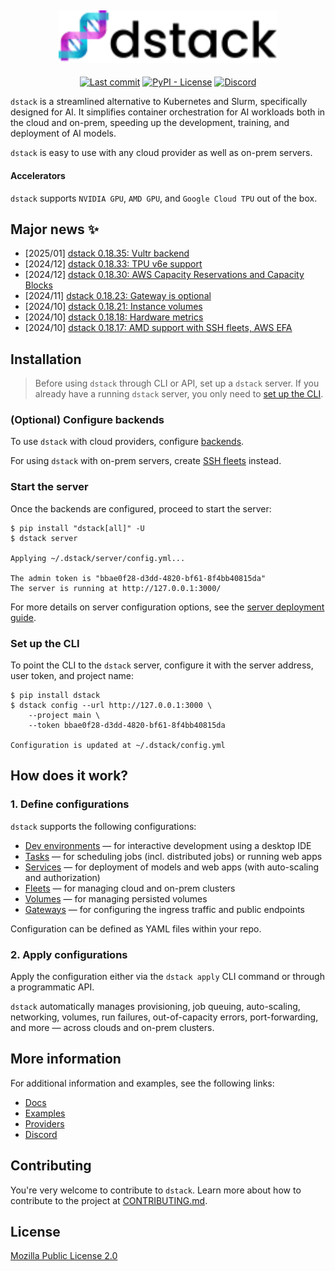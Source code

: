 <div style="text-align: center;">
<h2>
  <a target="_blank" href="https://dstack.ai">
    <picture>
      <source media="(prefers-color-scheme: dark)" srcset="https://raw.githubusercontent.com/dstackai/dstack/master/docs/assets/images/dstack-logo-dark.svg"/>
      <img alt="dstack" src="https://raw.githubusercontent.com/dstackai/dstack/master/docs/assets/images/dstack-logo.svg" width="350px"/>
    </picture>
  </a>
</h2>

[![Last commit](https://img.shields.io/github/last-commit/dstackai/dstack?style=flat-square)](https://github.com/dstackai/dstack/commits/)
[![PyPI - License](https://img.shields.io/pypi/l/dstack?style=flat-square&color=blue)](https://github.com/dstackai/dstack/blob/master/LICENSE.md)
[![Discord](https://dcbadge.vercel.app/api/server/u8SmfwPpMd?style=flat-square)](https://discord.gg/u8SmfwPpMd)

</div>

`dstack` is a streamlined alternative to Kubernetes and Slurm, specifically designed for AI. It simplifies container orchestration
for AI workloads both in the cloud and on-prem, speeding up the development, training, and deployment of AI models.

`dstack` is easy to use with any cloud provider as well as on-prem servers.

#### Accelerators

`dstack` supports `NVIDIA GPU`, `AMD GPU`, and `Google Cloud TPU` out of the box.

## Major news ✨

- [2025/01] [dstack 0.18.35: Vultr backend](https://github.com/dstackai/dstack/releases/tag/0.18.35)
- [2024/12] [dstack 0.18.33: TPU v6e support](https://github.com/dstackai/dstack/releases/tag/0.18.33)
- [2024/12] [dstack 0.18.30: AWS Capacity Reservations and Capacity Blocks](https://github.com/dstackai/dstack/releases/tag/0.18.30)
- [2024/11] [dstack 0.18.23: Gateway is optional](https://github.com/dstackai/dstack/releases/tag/0.18.23)
- [2024/10] [dstack 0.18.21: Instance volumes](https://github.com/dstackai/dstack/releases/tag/0.18.21)
- [2024/10] [dstack 0.18.18: Hardware metrics](https://github.com/dstackai/dstack/releases/tag/0.18.18)
- [2024/10] [dstack 0.18.17: AMD support with SSH fleets, AWS EFA](https://github.com/dstackai/dstack/releases/tag/0.18.17)

## Installation

> Before using `dstack` through CLI or API, set up a `dstack` server. If you already have a running `dstack` server, you only need to [set up the CLI](#set-up-the-cli).

### (Optional) Configure backends

To use `dstack` with cloud providers, configure [backends](https://dstack.ai/docs/concepts/backends).

For using `dstack` with on-prem servers, create [SSH fleets](https://dstack.ai/docs/concepts/fleets#ssh) instead.

### Start the server

Once the backends are configured, proceed to start the server:

<div class="termy">

```shell
$ pip install "dstack[all]" -U
$ dstack server

Applying ~/.dstack/server/config.yml...

The admin token is "bbae0f28-d3dd-4820-bf61-8f4bb40815da"
The server is running at http://127.0.0.1:3000/
```

</div>

For more details on server configuration options, see the
[server deployment guide](https://dstack.ai/docs/guides/server-deployment).

### Set up the CLI

To point the CLI to the `dstack` server, configure it
with the server address, user token, and project name:

```shell
$ pip install dstack
$ dstack config --url http://127.0.0.1:3000 \
    --project main \
    --token bbae0f28-d3dd-4820-bf61-8f4bb40815da
    
Configuration is updated at ~/.dstack/config.yml
```

## How does it work?

### 1. Define configurations

`dstack` supports the following configurations:
   
* [Dev environments](https://dstack.ai/docs/dev-environments) &mdash; for interactive development using a desktop IDE
* [Tasks](https://dstack.ai/docs/tasks) &mdash; for scheduling jobs (incl. distributed jobs) or running web apps
* [Services](https://dstack.ai/docs/services) &mdash; for deployment of models and web apps (with auto-scaling and authorization)
* [Fleets](https://dstack.ai/docs/fleets) &mdash; for managing cloud and on-prem clusters
* [Volumes](https://dstack.ai/docs/concepts/volumes) &mdash; for managing persisted volumes
* [Gateways](https://dstack.ai/docs/concepts/gateways) &mdash; for configuring the ingress traffic and public endpoints

Configuration can be defined as YAML files within your repo.

### 2. Apply configurations

Apply the configuration either via the `dstack apply` CLI command or through a programmatic API.

`dstack` automatically manages provisioning, job queuing, auto-scaling, networking, volumes, run failures,
out-of-capacity errors, port-forwarding, and more &mdash; across clouds and on-prem clusters.

## More information

For additional information and examples, see the following links:

* [Docs](https://dstack.ai/docs)
* [Examples](https://dstack.ai/examples)
* [Providers](https://dstack.ai/providers)
* [Discord](https://discord.gg/u8SmfwPpMd)

## Contributing

You're very welcome to contribute to `dstack`. 
Learn more about how to contribute to the project at [CONTRIBUTING.md](CONTRIBUTING.md).

## License

[Mozilla Public License 2.0](LICENSE.md)
